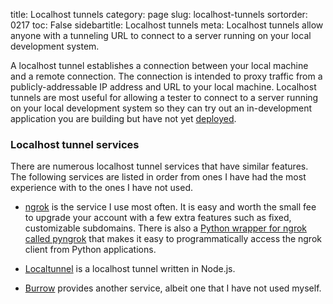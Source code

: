 title: Localhost tunnels
category: page
slug: localhost-tunnels
sortorder: 0217
toc: False
sidebartitle: Localhost tunnels
meta: Localhost tunnels allow anyone with a tunneling URL to connect to a server running on your local development system.


A localhost tunnel establishes a connection between your local machine
and a remote connection. The connection is intended to proxy traffic 
from a publicly-addressable IP address and URL to your local machine.
Localhost tunnels are most useful for allowing a tester to connect 
to a server running on your local development system so they can try
out an in-development application you are building but have not yet
[deployed](/deployment.html).


### Localhost tunnel services
There are numerous localhost tunnel services that have similar features.
The following services are listed in order from ones I have had the most 
experience with to the ones I have not used.

* [ngrok](https://ngrok.com/) is the service I use most often. It is
  easy and worth the small fee to upgrade your account with a few
  extra features such as fixed, customizable subdomains. There is
  also a 
  [Python wrapper for ngrok called pyngrok](https://github.com/alexdlaird/pyngrok)
  that makes it easy to programmatically access the ngrok client
  from Python applications.

* [Localtunnel](https://localtunnel.github.io/www/) is a localhost
  tunnel written in Node.js.

* [Burrow](https://burrow.io/) provides another service, albeit one
  that I have not used myself.
